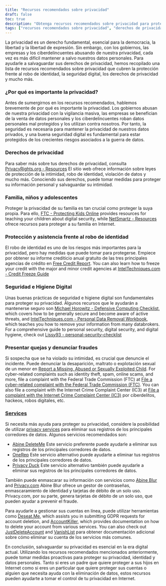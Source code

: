 ```yaml
---
title: "Recursos recomendados sobre privacidad"
draft: false
toc: true
description: "Obtenga recursos recomendados sobre privacidad para proteger sus derechos, su familia y su información personal. Infórmese sobre derechos de privacidad, protección frente al robo de identidad y seguridad digital de la mano de expertos. Manténgase protegido de los ciberdelincuentes y de la vigilancia masiva siguiendo nuestra guía sobre servicios de privacidad recomendados, enmascaramiento de información y herramientas de gestión de cuentas. Tome el control de sus datos personales y protéjalos con los recursos de privacidad recomendados de SimeonOnSecurity."
tags: ["recursos recomendados sobre privacidad", "derechos de privacidad", "protección frente al robo de identidad", "seguridad digital", "ciberdelincuentes", "vigilancia masiva", "datos personales", "SimeonOnSecurity", "familia", "niños", "adolescentes", "higiene de la seguridad digital", "informe de crédito", "congelación del crédito", "lista de control de la informática defensiva", "eliminación de datos personales", "presentar denuncias", "denunciar el fraude", "servicios de privacidad", "información de enmascaramiento", "gestión de cuentas", "Solicitudes GDPR", "eliminación de la cuenta"]
---
```


La privacidad es un derecho fundamental, esencial para la democracia, la libertad y la libertad de expresión. Sin embargo, con los gobiernos, las empresas y los ciberdelincuentes abusando de nuestra privacidad, cada vez es más difícil mantener a salvo nuestros datos personales. Para ayudarle a salvaguardar sus derechos de privacidad, hemos recopilado una lista de recursos recomendados sobre privacidad que cubren la protección frente al robo de identidad, la seguridad digital, los derechos de privacidad y mucho más.

### ¿Por qué es importante la privacidad?

Antes de sumergirnos en los recursos recomendados, hablemos brevemente de por qué es importante la privacidad. Los gobiernos abusan de nuestra privacidad con la vigilancia masiva, las empresas se benefician de la venta de datos personales y los ciberdelincuentes roban datos personales mal protegidos y los utilizan contra nosotros. Por tanto, la seguridad es necesaria para mantener la privacidad de nuestros datos privados, y una buena seguridad digital es fundamental para estar protegidos de los crecientes riesgos asociados a la guerra de datos.

### Derechos de privacidad

Para saber más sobre tus derechos de privacidad, consulta [PrivacyRights.org - Resources](https://privacyrights.org/resources) El sitio web ofrece información sobre leyes de protección de la intimidad, robo de identidad, violación de datos y mucho más. Conociendo sus derechos, puede tomar medidas para proteger su información personal y salvaguardar su intimidad.

### Familia, niños y adolescentes

Proteger la privacidad de su familia es tan crucial como proteger la suya propia. Para ello, [FTC - Protecting Kids Online](https://www.consumer.ftc.gov/topics/protecting-kids-online) provides resources for teaching your children about digital security, while [NetSmartz - Resources](https://www.missingkids.org/netsmartz/resources) ofrece recursos para proteger a su familia en Internet.

### Protección y asistencia frente al robo de identidad

El robo de identidad es uno de los riesgos más importantes para la privacidad, pero hay medidas que puede tomar para protegerse. Empiece por obtener su informe crediticio anual gratuito de las tres principales agencias de crédito en [Free Credit Report](https://www.annualcreditreport.com/index.action). You can also learn how to freeze your credit with the major and minor credit agencies at [IntelTechniques.com - Credit Freeze Guide](https://inteltechniques.com/data/workbook.pdf)

### Seguridad e Higiene Digital

Unas buenas prácticas de seguridad e higiene digital son fundamentales para proteger su privacidad. Algunos recursos que le ayudarán a mantenerse seguro son [Michael Horowitz - Defensive Computing Checklist](https://defensivecomputingchecklist.com/), which covers how to be generally secure and become aware of active threats, and [IntelTechniques.com - Personal Data Removal Workbook](https://inteltechniques.com/data/workbook.pdf), which teaches you how to remove your information from many databrokers. For a comprehensive guide to personal security, digital security, and digital hygiene, check out [Lissy93 - personal-security-checklist](https://github.com/Lissy93/personal-security-checklist)

### Presentar quejas y denunciar fraudes

Si sospecha que se ha violado su intimidad, es crucial que denuncie el incidente. Puede denunciar la desaparición, maltrato o explotación sexual de un menor en [Report a Missing, Abused or Sexually Exploited Child](http://www.missingkids.com/Report). For cyber-related complaints such as identity theft, spam, online scams, and more, file a complaint with the Federal Trade Commission (FTC) at [File a cyber-related complaint with the Federal Trade Commission (FTC)](https://www.ftccomplaintassistant.gov/#&panel1-1). You can also file a complaint with the Internet Crime Complaint Center (IC3) at [File a complaint with the Internet Crime Complaint Center (IC3)](https://complaint.ic3.gov/default.aspx?) por ciberdelitos, hackeos, robos digitales, etc.

### [Services](https://simeononsecurity.ch/recommendations/services/)

Si necesita más ayuda para proteger su privacidad, considere la posibilidad de utilizar [privacy services](https://simeononsecurity.ch/recommendations/services/) para eliminar sus registros de los principales corredores de datos. Algunos servicios recomendados son:

- [Abine DeleteMe](https://joindeleteme.com/refer?coupon=RFR-40867-7DWHR4) Este servicio preferente puede ayudarle a eliminar sus registros de los principales corredores de datos.
- [OneRep](https://onerep.com) Este servicio alternativo puede ayudarte a eliminar tus registros de los principales corredores de datos.
- [Privacy Duck](https://www.privacyduck.com/) Este servicio alternativo también puede ayudarle a eliminar sus registros de los principales corredores de datos.

También puede enmascarar su información con servicios como [Abine Blur](https://dnt.abine.com/#/ref_register/pC8ZbvQtt) and [Privacy.com](https://privacy.com/join/SU86Y) Abine Blur ofrece un gestor de contraseñas, enmascaramiento de identidad y tarjetas de débito de un solo uso. Privacy.com, por su parte, genera tarjetas de débito de un solo uso, que pueden ayudar a prevenir el fraude.

Para ayudarle a gestionar sus cuentas en línea, puede utilizar herramientas como [Deseat.Me](https://app.deseat.me), which assists you in submitting GDPR requests for account deletion, and [AccountKiller](https://www.accountkiller.com/en), which provides documentation on how to delete your account from various services. You can also check out [JustDeleteAccount](https://www.justdeleteaccount.com/) and [VanishList](https://vanishlist.ml/) para obtener documentación adicional sobre cómo eliminar su cuenta de los servicios más comunes.

En conclusión, salvaguardar su privacidad es esencial en la era digital actual. Utilizando los recursos recomendados mencionados anteriormente, puede tomar medidas proactivas para proteger su privacidad, identidad y datos personales. Tanto si eres un padre que quiere proteger a sus hijos en Internet como si eres un particular que quiere proteger sus cuentas o alguien que necesita ayuda con la eliminación de datos, estos recursos pueden ayudarte a tomar el control de tu privacidad en Internet.

